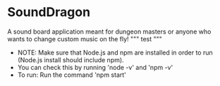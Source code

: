 # SoundDragon
A sound board application meant for dungeon masters or anyone who wants to change custom music on the fly!
"""
test
"""

- NOTE: Make sure that Node.js and npm are installed in order to run (Node.js install should include npm).
- You can check this by running 'node -v' and 'npm -v'
- To run: Run the command 'npm start'
